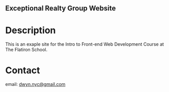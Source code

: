 Exceptional Realty Group Website
---

# Description

This is an exaple site for the Intro to Front-end Web Development Course at The Flatiron School.

# Contact

email: dwyn.nyc@gmail.com
